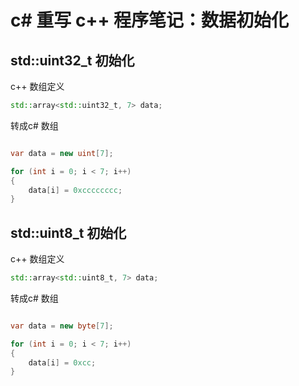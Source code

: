 # c# 重写 c++ 程序笔记：数据初始化

## std::uint32_t 初始化

c++ 数组定义

```c++ 
std::array<std::uint32_t, 7> data;
```

转成c# 数组

```c#

var data = new uint[7];

for (int i = 0; i < 7; i++)
{
    data[i] = 0xcccccccc;
}

```

## std::uint8_t 初始化

c++ 数组定义

```c++ 
std::array<std::uint8_t, 7> data;
```

转成c# 数组

```c#

var data = new byte[7];

for (int i = 0; i < 7; i++)
{
    data[i] = 0xcc;
}

```